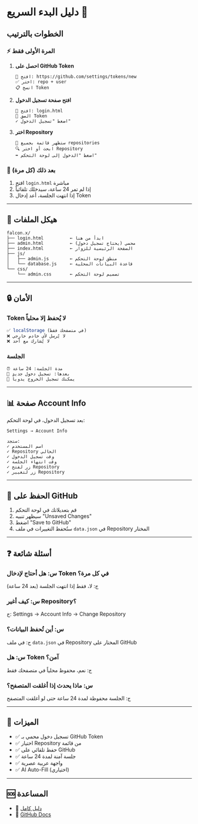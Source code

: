 # دليل البدء السريع 🚀

## الخطوات بالترتيب

### ⚡ المرة الأولى فقط

1. **احصل على GitHub Token**
   ```
   🔗 افتح: https://github.com/settings/tokens/new
   ✅ اختر: repo + user
   📋 انسخ Token
   ```

2. **افتح صفحة تسجيل الدخول**
   ```
   📄 افتح: login.html
   🔑 الصق Token
   ✓ اضغط "تسجيل الدخول"
   ```

3. **اختر Repository**
   ```
   📂 ستظهر قائمة بجميع repositories
   🔍 ابحث أو اختر Repository
   ➡️ اضغط "الدخول إلى لوحة التحكم"
   ```

### 🎯 بعد ذلك (كل مرة)

1. افتح `login.html` مباشرة
2. إذا لم تمر 24 ساعة، سيدخلك تلقائياً
3. إذا انتهت الجلسة، أعد إدخال Token

---

## 📁 هيكل الملفات

```
falcon.x/
├── login.html          ← ابدأ من هنا
├── admin.html          ← محمي (يحتاج تسجيل دخول)
├── index.html          ← الصفحة الرئيسية للزوار
├── js/
│   ├── admin.js        ← منطق لوحة التحكم
│   └── database.js     ← قاعدة البيانات المحلية
└── css/
    └── admin.css       ← تصميم لوحة التحكم
```

---

## 🔒 الأمان

### Token لا يُحفظ إلا محلياً
```javascript
✅ localStorage (في متصفحك فقط)
❌ لا يُرسل لأي خادم خارجي
❌ لا يُشارك مع أحد
```

### الجلسة
```
⏰ مدة الجلسة: 24 ساعة
🔄 بعدها: تسجيل دخول جديد
🚪 يمكنك تسجيل الخروج يدوياً
```

---

## 📊 صفحة Account Info

بعد تسجيل الدخول، في لوحة التحكم:

```
Settings → Account Info

ستجد:
✓ اسم المستخدم
✓ Repository الحالي
✓ وقت تسجيل الدخول
✓ وقت انتهاء الجلسة
✓ زر لفتح Repository
✓ زر لتغيير Repository
```

---

## 💾 الحفظ على GitHub

1. قم بتعديلاتك في لوحة التحكم
2. سيظهر تنبيه "Unsaved Changes"
3. اضغط "Save to GitHub"
4. ستُحفظ التغييرات في ملف `data.json` في Repository المختار

---

## ❓ أسئلة شائعة

### س: هل أحتاج لإدخال Token في كل مرة؟
ج: لا، فقط إذا انتهت الجلسة (بعد 24 ساعة)

### س: كيف أغير Repository؟
ج: Settings → Account Info → Change Repository

### س: أين تُحفظ البيانات؟
ج: في ملف `data.json` في Repository المختار على GitHub

### س: هل Token آمن؟
ج: نعم، محفوظ محلياً في متصفحك فقط

### س: ماذا يحدث إذا أغلقت المتصفح؟
ج: الجلسة محفوظة لمدة 24 ساعة حتى لو أغلقت المتصفح

---

## 🎨 الميزات

- ✅ تسجيل دخول محمي بـ GitHub Token
- ✅ اختيار Repository من قائمة
- ✅ حفظ تلقائي على GitHub
- ✅ جلسة آمنة لمدة 24 ساعة
- ✅ واجهة عربية عصرية
- ✅ AI Auto-Fill (اختياري)

---

## 🆘 المساعدة

- 📖 [دليل كامل](README_LOGIN.md)
- 🐙 [GitHub Docs](https://docs.github.com/en/authentication)
